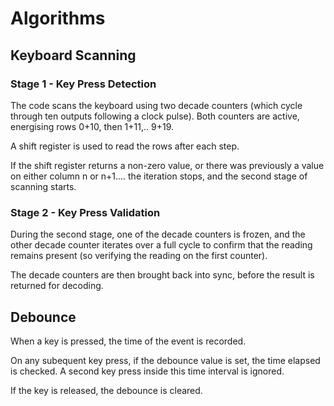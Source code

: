 # Algorithms

## Keyboard Scanning

### Stage 1 - Key Press Detection

The code scans the keyboard using two decade counters (which cycle through ten outputs following a clock pulse). Both counters are active, energising rows 0+10, then 1+11,.. 9+19.

A shift register is used to read the rows after each step.

If the shift register returns a non-zero value, or there was previously a value on either column n or n+1.... the iteration stops, and the second stage of scanning starts.

### Stage 2 - Key Press Validation

During the second stage, one of the decade counters is frozen, and the other decade counter iterates over a full cycle to confirm that the reading remains present (so verifying the reading on the first counter).

The decade counters are then brought back into sync, before the result is returned for decoding.

## Debounce

When a key is pressed, the time of the event is recorded.

On any subequent key press, if the debounce value is set, the time elapsed is checked. A second key press inside this time interval is ignored.

If the key is released, the debounce is cleared.
